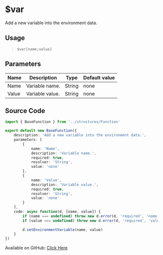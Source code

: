 # $var
Add a new variable into the environment data.
## Usage
> `$var[name;value]`
## Parameters
| Name  |   Description   |  Type  | Default value |
|-------|-----------------|--------|---------------|
| Name  | Variable name.  | String | none          |
| Value | Variable value. | String | none          |

## Source Code
```ts
import { BaseFunction } from '../structures/Function'

export default new BaseFunction({
    description: 'Add a new variable into the environment data.',
    parameters: [
        {
            name: 'Name',
            description: 'Variable name.',
            required: true,
            resolver: 'String',
            value: 'none'
        },
        {
            name: 'Value',
            description: 'Variable value.',
            required: true,
            resolver: 'String',
            value: 'none'
        }
    ],
    code: async function(d, [name, value]) {
        if (name === undefined) throw new d.error(d, 'required', 'name', d.function?.name!)
        if (value === undefined) throw new d.error(d, 'required', 'value', d.function?.name!)
        
        d.setEnvironmentVariable(name, value)
    }
})
```
Available on GitHub: [Click Here](https://github.com/Cyberghxst/bdjs/blob/v1/src/functions/var.ts)
